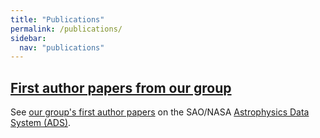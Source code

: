 ```yaml
---
title: "Publications"
permalink: /publications/
sidebar:
  nav: "publications"
---
```

## [First author papers from our group](https://ui.adsabs.harvard.edu/public-libraries/5Kk7a0RCStKxUpoedJWPPw)
See [our group's first author papers](https://ui.adsabs.harvard.edu/public-libraries/5Kk7a0RCStKxUpoedJWPPw) on the SAO/NASA [Astrophysics Data System (ADS)](https://ui.adsabs.harvard.edu/).
